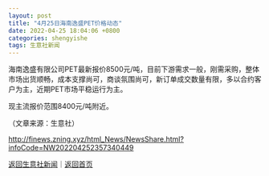 ```yaml
---
layout: post
title: "4月25日海南逸盛PET价格动态"
date: 2022-04-25 18:04:06 +0800
categories: shengyishe
tags: 生意社新闻
---
```

<p>海南逸盛有限公司PET最新报价8500元/吨，目前下游需求一般，刚需采购，整体市场出货顺畅，成本支撑尚可，商谈氛围尚可，新订单成交数量有限，多以合约客户为主，近期PET市场平稳运行为主。</p>
 <p>现主流报价范围8400元/吨附近。</p><p class="em_media">（文章来源：生意社）</p>

<http://finews.zning.xyz/html_News/NewsShare.html?infoCode=NW202204252357340449>

[返回生意社新闻](//finews.withounder.com/category/shengyishe.html)｜[返回首页](//finews.withounder.com/)